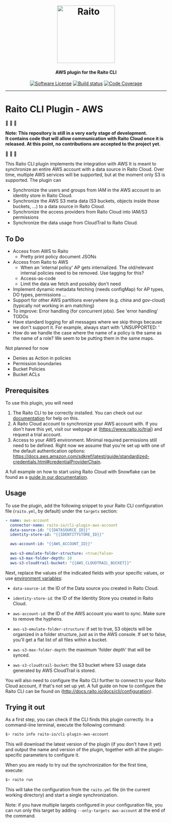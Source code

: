 <h1 align="center">
  <img height="180px" src="https://docs.raito.io/assets/images/raito-logo-half.png" alt="Raito" />
</h1>

<h4 align="center">
  AWS plugin for the Raito CLI
</h4>

<p align="center">
    <a href="/LICENSE.md" target="_blank"><img src="https://img.shields.io/badge/license-Apache%202-brightgreen.svg" alt="Software License" /></a>
    <a href="https://github.com/raito-io/cli-plugin-aws-account/actions/workflows/build.yml" target="_blank"><img src="https://github.com/raito-io/cli-plugin-aws-account/actions/workflows/build.yml/badge.svg" alt="Build status"/></a>
    <a href="https://codecov.io/gh/raito-io/cli-plugin-aws-account" target="_blank"><img src="https://img.shields.io/codecov/c/github/raito-io/cli-plugin-aws-account" alt="Code Coverage" /></a>
</p>

<hr/>

# Raito CLI Plugin - AWS

:rotating_light: :rotating_light: :rotating_light:

**Note: This repository is still in a very early stage of development.  
It contains code that will allow communication with Raito Cloud once it is released.
At this point, no contributions are accepted to the project yet.**

:rotating_light: :rotating_light: :rotating_light:

This Raito CLI plugin implements the integration with AWS It is meant to synchronize an entire AWS account with a data source in Raito Cloud. 
Over time, multiple AWS services will be supported, but at the moment only S3 is supported. The plugin can
 - Synchronize the users and groups from IAM in the AWS account to an identity store in Raito Cloud.
 - Synchronize the AWS S3 meta data (S3 buckets, objects inside those buckets, ...) to a data source in Raito Cloud.
 - Synchronize the access providers from Raito Cloud into IAM/S3 permissions
 - Synchronize the data usage from CloudTrail to Raito Cloud.

<!-- below, TODO -->

## To Do

* Access from AWS to Raito
  * Pretty print policy document JSONs
* Access from Raito to AWS
  * When an 'internal policy' AP gets internalized. The old/relevant internal policies need to be removed. Use tagging for this?
  * Access-as-code
  * Limit the data we fetch and possibly don't need
* Implement dynamic metadata fetching (needs configMap) for AP types, DO types, permissions ...
* Support for other AWS partitions everywhere (e.g. china and gov-cloud) (typically not working in arn matching)
* To improve: Error handling (for concurrent jobs). See 'error handling' TODOs
* Have standard logging for all messages where we skip things because we don't support it. For example, always start with 'UNSUPPORTED: '
* How do we handle the case where the name of a policy is the same as the name of a role? We seem to be putting them in the same maps.

Not planned for now
* Denies as Action in policies
* Permission boundaries
* Bucket Policies
* Bucket ACLs


## Prerequisites
To use this plugin, you will need

1. The Raito CLI to be correctly installed. You can check out our [documentation](http://docs.raito.io/docs/cli/installation) for help on this.
2. A Raito Cloud account to synchronize your AWS account with. If you don't have this yet, visit our webpage at (https://www.raito.io/trial) and request a trial account.
3. Access to your AWS environment. Minimal required permissions still need to be defined. Right now we assume that you're set up with one of the default
authentication options: https://docs.aws.amazon.com/sdkref/latest/guide/standardized-credentials.html#credentialProviderChain. 

A full example on how to start using Raito Cloud with Snowflake can be found as a [guide in our documentation](http://docs.raito.io/docs/guide/cloud).

## Usage
To use the plugin, add the following snippet to your Raito CLI configuration file (`raito.yml`, by default) under the `targets` section:

```yaml
- name: aws-account
  connector-name: raito-io/cli-plugin-aws-account
  data-source-id: "{{DATASOURCE_ID}}"
  identity-store-id: "{{IDENTITYSTORE_ID}}"

  aws-account-id: "{{AWS_ACCOUNT_ID}}"
  
  aws-s3-emulate-folder-structure: <true|false>
  aws-s3-max-folder-depth: 10
  aws-s3-cloudtrail-bucket: "{{AWS_CLOUDTRAIL_BUCKET}}"
```

Next, replace the values of the indicated fields with your specific values, or use [environment variables](https://docs.raito.io/docs/cli/configuration):
- `data-source-id`: the ID of the Data source you created in Raito Cloud.
- `identity-store-id`: the ID of the Identity Store you created in Raito Cloud.
- `aws-account-id`: the ID of the AWS account you want to sync. Make sure to remove the hyphens.

- `aws-s3-emulate-folder-structure`: if set to true, S3 objects will be organized in a folder structure, just as in the AWS console. If set to false, you'll get a flat list of all files within a bucket. 
- `aws-s3-max-folder-depth`: the maximum 'folder depth' that will be synced. 
- `aws-s3-cloudtrail-bucket`: the S3 bucket where S3 usage data generated by AWS CloudTrail is stored.


You will also need to configure the Raito CLI further to connect to your Raito Cloud account, if that's not set up yet.
A full guide on how to configure the Raito CLI can be found on (http://docs.raito.io/docs/cli/configuration).

## Trying it out

As a first step, you can check if the CLI finds this plugin correctly. In a command-line terminal, execute the following command:
```bash
$> raito info raito-io/cli-plugin-aws-account
```

This will download the latest version of the plugin (if you don't have it yet) and output the name and version of the plugin, together with all the plugin-specific parameters to configure it.

When you are ready to try out the synchronization for the first time, execute:
```bash
$> raito run
```
This will take the configuration from the `raito.yml` file (in the current working directory) and start a single synchronization.

Note: if you have multiple targets configured in your configuration file, you can run only this target by adding `--only-targets aws-account` at the end of the command.
